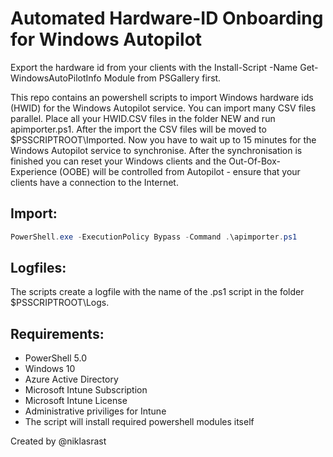 # Automated Hardware-ID Onboarding for Windows Autopilot

Export the hardware id from your clients with the Install-Script -Name Get-WindowsAutoPilotInfo Module from PSGallery first.

This repo contains an powershell scripts to import Windows hardware ids (HWID) for the Windows Autopilot service. You can import many CSV files parallel.
Place all your HWID.CSV files in the folder NEW and run apimporter.ps1. After the import the CSV files will be moved to $PSSCRIPTROOT\Imported. Now you have to wait up to 15 minutes for the Windows Autopilot service to synchronise. After the synchronisation is finished you can reset your Windows clients and the Out-Of-Box-Experience (OOBE) will be controlled from Autopilot - ensure that your clients have a connection to the Internet.


## Import:
```powershell
PowerShell.exe -ExecutionPolicy Bypass -Command .\apimporter.ps1
```

## Logfiles:
The scripts create a logfile with the name of the .ps1 script in the folder $PSSCRIPTROOT\Logs.

## Requirements:
- PowerShell 5.0
- Windows 10
- Azure Active Directory
- Microsoft Intune Subscription
- Microsoft Intune License
- Administrative priviliges for Intune
- The script will install required powershell modules itself

Created by @niklasrast 